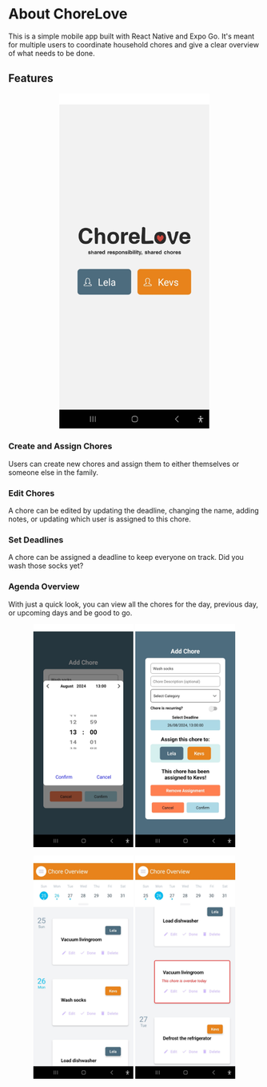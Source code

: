 # About ChoreLove
This is a simple mobile app built with React Native and Expo Go. It's meant for multiple users to coordinate household chores and give a clear overview of what needs to be done.

## Features
<p align="center">
  <img src="examples/1000012853.jpg" alt="Screenshot 1" width="300"/>
</p>

### Create and Assign Chores
Users can create new chores and assign them to either themselves or someone else in the family.

### Edit Chores
A chore can be edited by updating the deadline, changing the name, adding notes, or updating which user is assigned to this chore.

### Set Deadlines
A chore can be assigned a deadline to keep everyone on track. Did you wash those socks yet?

### Agenda Overview
With just a quick look, you can view all the chores for the day, previous day, or upcoming days and be good to go.

<p align="center">
  <img src="examples/1000012854.jpg" alt="Screenshot 1" width="200"/>
  <img src="examples/1000012855.jpg" alt="Screenshot 2" width="200"/>
</p>

<p align="center">
  <img src="examples/chores-1.jpg" alt="Screenshot 1" width="200"/>
  <img src="examples/chores-2.jpg" alt="Screenshot 2" width="200"/>
</p>
